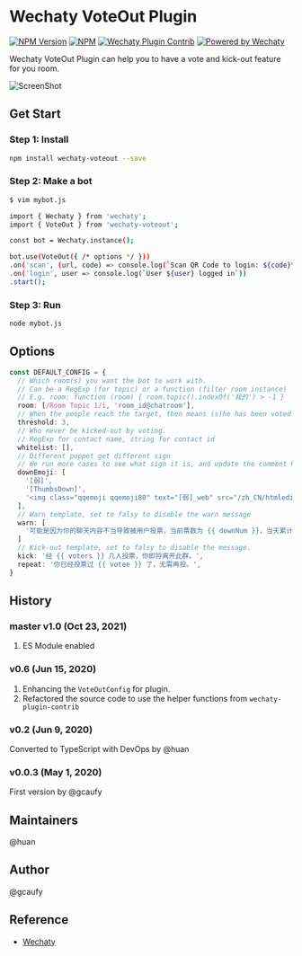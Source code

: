 # Wechaty VoteOut Plugin

[![NPM Version](https://img.shields.io/npm/v/wechaty-voteout?color=brightgreen)](https://www.npmjs.com/package/wechaty-voteout)
[![NPM](https://github.com/Gcaufy/wechaty-voteout/workflows/NPM/badge.svg)](https://github.com/Gcaufy/wechaty-voteout/actions?query=workflow%3ANPM)
[![Wechaty Plugin Contrib](https://img.shields.io/badge/Wechaty%20Plugin-VoteOut-brightgreen.svg)](https://github.com/Gcaufy/wechaty-voteout)
[![Powered by Wechaty](https://img.shields.io/badge/Powered%20By-Wechaty-brightgreen.svg)](https://github.com/Wechaty/wechaty)

Wechaty VoteOut Plugin can help you to have a vote and kick-out feature for you room.

![ScreenShot](https://user-images.githubusercontent.com/2182004/80809484-5d311400-8bf4-11ea-95c6-39426730067c.png)

## Get Start

### Step 1: Install

```sh
npm install wechaty-voteout --save
```

### Step 2: Make a bot

```sh
$ vim mybot.js

import { Wechaty } from 'wechaty';
import { VoteOut } from 'wechaty-voteout';

const bot = Wechaty.instance();

bot.use(VoteOut({ /* options */ }))
.on('scan', (url, code) => console.log(`Scan QR Code to login: ${code}\n${url}`))
.on('login', user => console.log(`User ${user} logged in`))
.start();
```

### Step 3: Run

```sh
node mybot.js
```

## Options

```ts
const DEFAULT_CONFIG = {
  // Which room(s) you want the bot to work with.
  // Can be a RegExp (for topic) or a function (filter room instance)
  // E.g. room: function (room) { room.topic().indexOf('我的') > -1 }
  room: [/Room Topic 1/i, 'room_id@chatroom'],
  // When the people reach the target, then means (s)he has been voted out.
  threshold: 3,
  // Who never be kicked-out by voting.
  // RegExp for contact name, string for contact id
  whitelist: [],
  // Different puppet get different sign
  // We run more cases to see what sign it is, and update the comment here.
  downEmoji: [
    '[弱]',
    '[ThumbsDown]',
    '<img class="qqemoji qqemoji80" text="[弱]_web" src="/zh_CN/htmledition/v2/images/spacer.gif" />',
  ],
  // Warn template, set to falsy to disable the warn message
  warn: [
    '可能是因为你的聊天内容不当导致被用户投票，当前票数为 {{ downNum }}，当天累计票数达到 {{ threshold }} 时，你将被请出此群。',
  ]
  // Kick-out template, set to falsy to disable the message.
  kick: '经 {{ voters }} 几人投票，你即将离开此群。',
  repeat: '你已经投票过 {{ votee }} 了，无需再投。',
}
```

## History

### master v1.0 (Oct 23, 2021)

1. ES Module enabled

### v0.6 (Jun 15, 2020)

1. Enhancing the `VoteOutConfig` for plugin.
1. Refactored the source code to use the helper functions from `wechaty-plugin-contrib`

### v0.2 (Jun 9, 2020)

Converted to TypeScript with DevOps by @huan

### v0.0.3 (May 1, 2020)

First version by @gcaufy

## Maintainers

@huan

## Author

@gcaufy

## Reference

* [Wechaty](https://github.com/wechaty/wechaty)
